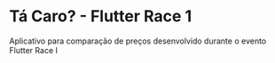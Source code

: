 # Tá Caro? - Flutter Race 1

Aplicativo para comparação de preços desenvolvido durante o evento Flutter Race I

